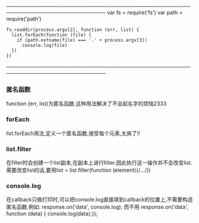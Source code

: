 ─────────────────────────────────────────────────────────────────────────────
    var fs = require('fs')
    var path = require('path')
    
    fs.readdir(process.argv[2], function (err, list) {
      list.forEach(function (file) {
        if (path.extname(file) === '.' + process.argv[3])
          console.log(file)
      })
    })

─────────────────────────────────────────────────────────────────────────────
### 匿名函数
function (err, list)为匿名函数.这种用法解决了不会起名字的烦恼2333

### forEach
list.forEach用法,定义一个匿名函数,接受每个元素,太爽了!!

###  list.filter
在filter时会创建一个list副本,在副本上进行filter.因此执行这一操作并不会改变list.
需要改变list的话,要用list = list.filter(function (element){/*...*/})

### console.log
在callback只做打印时,可以把console.log直接填到callback的位置上,不需要构造匿名函数.例如:
response.on('data', console.log);
而不用
response.on('data', function (data) { console.log(data);});


